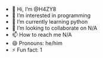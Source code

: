 - 👋 Hi, I’m @H4ZY8
- 👀 I’m interested in programming
- 🌱 I’m currently learning python
- 💞️ I’m looking to collaborate on N/A
- 📫 How to reach me N/A
- 😄 Pronouns: he/him
- ⚡ Fun fact: 1

<!---
H4ZY8/H4ZY8 is a ✨ special ✨ repository because its `README.md` (this file) appears on your GitHub profile.
You can click the Preview link to take a look at your changes.
--->
